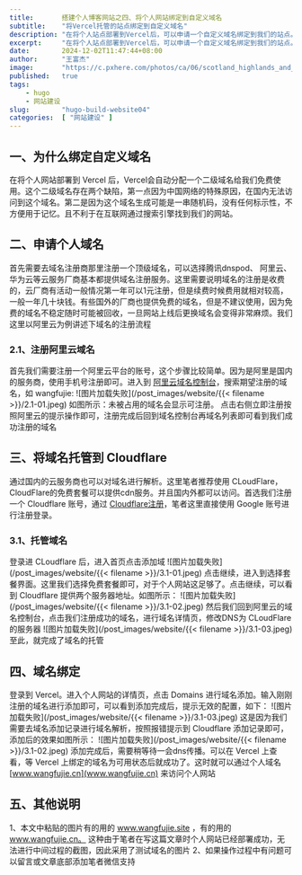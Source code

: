 ```yaml
---
title:       搭建个人博客网站之四、将个人网站绑定到自定义域名
subtitle:    "将Vercel托管的站点绑定到自定义域名"
description: "在将个人站点部署到Vercel后，可以申请一个自定义域名绑定到我们的站点。这样首先可以在中国大陆访问到我们网站，因为Vercel默认分配的二级域名中国大陆是被禁止访问的。其次有标示性的域名也更方便通过互联网找到我们的个人站点"
excerpt:     "在将个人站点部署到Vercel后，可以申请一个自定义域名绑定到我们的站点。这样首先可以在中国大陆访问到我们网站，因为Vercel默认分配的二级域名中国大陆是被禁止访问的。其次有标示性的域名也更方便通过互联网找到我们的个人站点"
date:        2024-12-02T11:47:44+08:00
author:      "王富杰"
image:       "https://c.pxhere.com/photos/ca/06/scotland_highlands_and_islands_landscape_highlands_mood_nature_clouds_mountains-499011.jpg!d"
published:   true
tags:
    - hugo
    - 网站建设
slug:        "hugo-build-website04"
categories:  [ "网站建设" ]
---
```


## 一、为什么绑定自定义域名
在将个人网站部署到 Vercel 后，Vercel会自动分配一个二级域名给我们免费使用。这个二级域名存在两个缺陷，第一点因为中国网络的特殊原因，在国内无法访问到这个域名。第二是因为这个域名生成可能是一串随机码，没有任何标示性，不方便用于记忆。且不利于在互联网通过搜索引擎找到我们的网站。

## 二、申请个人域名
首先需要去域名注册商那里注册一个顶级域名，可以选择腾讯dnspod、 阿里云、 华为云等云服务厂商基本都提供域名注册服务。这里需要说明域名的注册是收费的，云厂商有活动一般情况第一年可以1元注册，但是续费时候费用就相对较高，一般一年几十块钱。有些国外的厂商也提供免费的域名，但是不建议使用，因为免费的域名不稳定随时可能被回收，一旦网站上线后更换域名会变得非常麻烦。我们这里以阿里云为例讲述下域名的注册流程

### 2.1、注册阿里云域名
首先我们需要注册一个阿里云平台的账号，这个步骤比较简单。因为是阿里是国内的服务商，使用手机号注册即可。进入到 [阿里云域名控制台](https://dc.console.aliyun.com/next/index?spm=5176.28197619.console-base_product-drawer-right.ddomain.3d5a1ad8hGMDFi#/overview)，搜索期望注册的域名，如 wangfujie:
![图片加载失败](/post_images/website/{{< filename >}}/2.1-01.jpeg)
如图所示：未被占用的域名会显示可注册。 点击右侧立即注册按照阿里云的提示操作即可，注册完成后回到域名控制台再域名列表即可看到我们成功注册的域名

## 三、将域名托管到 Cloudflare
通过国内的云服务商也可以对域名进行解析。这里笔者推荐使用 CLoudFlare，CloudFlare的免费套餐可以提供cdn服务。并且国内外都可以访问。首选我们注册一个 Cloudflare 账号，通过 [Cloudflare注册](https://dash.cloudflare.com/login)，笔者这里直接使用 Google 账号进行注册登录。

### 3.1、托管域名
登录进 CLoudflare 后，进入首页点击添加域
![图片加载失败](/post_images/website/{{< filename >}}/3.1-01.jpeg)
点击继续，进入到选择套餐界面。这里我们选择免费套餐即可，对于个人网站这足够了。点击继续，可以看到 Cloudflare 提供两个服务器地址。如图所示：
![图片加载失败](/post_images/website/{{< filename >}}/3.1-02.jpeg)
然后我们回到阿里云的域名控制台，点击我们注册成功的域名，进行域名详情页，修改DNS为 CLoudFlare 的服务器
![图片加载失败](/post_images/website/{{< filename >}}/3.1-03.jpeg)
至此，就完成了域名的托管

## 四、域名绑定
登录到 Vercel。进入个人网站的详情页，点击 Domains 进行域名添加。输入刚刚注册的域名进行添加即可，可以看到添加完成后，提示无效的配置，如下：
![图片加载失败](/post_images/website/{{< filename >}}/3.1-03.jpeg)
这是因为我们需要去域名添加记录进行域名解析，按照报错提示到 Cloudflare 添加记录即可，添加后的效果如图所示：
![图片加载失败](/post_images/website/{{< filename >}}/3.1-02.jpeg)
添加完成后，需要稍等待一会dns传播。可以在 Vercel 上查看，等 Vercel 上绑定的域名为可用状态后就成功了。这时就可以通过个人域名 [www.wangfujie.cn](www.wangfujie.cn) 来访问个人网站

## 五、其他说明
1、本文中粘贴的图片有的用的 www.wangfujie.site ，有的用的 www.wangfujie.cn。 这种由于笔者在写这篇文章时个人网站已经部署成功，无法进行中间过程的截图，因此采用了测试域名的图片
2、如果操作过程中有问题可以留言或文章底部添加笔者微信支持


